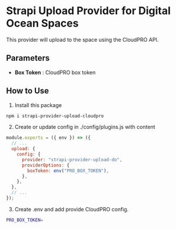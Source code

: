 # Strapi Upload Provider for Digital Ocean Spaces

This provider will upload to the space using the CloudPRO API.

## Parameters

- **Box Token** : CloudPRO box token

## How to Use

1. Install this package

```bash
npm i strapi-provider-upload-cloudpro
```

2. Create or update config in ./config/plugins.js with content

```javascript
module.exports = ({ env }) => ({
  // ...
  upload: {
    config: {
      provider: "strapi-provider-upload-do",
      providerOptions: {
        boxToken: env("PRO_BOX_TOKEN"),
      },
    },
  },
  // ...
});
```

3. Create .env and add provide CloudPRO config.

```bash
PRO_BOX_TOKEN=
```
